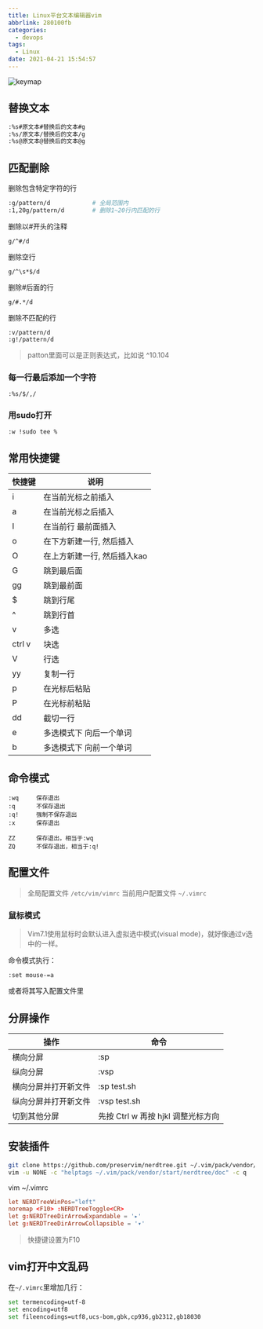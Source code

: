 ```yaml
---
title: Linux平台文本编辑器vim
abbrlink: 280100fb
categories:
  - devops
tags:
  - Linux
date: 2021-04-21 15:54:57
---
```

![keymap](https://static.zahui.fan/images/vim_keymap.png)

## 替换文本

```bash
:%s#原文本#替换后的文本#g
:%s/原文本/替换后的文本/g
:%s@原文本@替换后的文本@g
```

## 匹配删除

删除包含特定字符的行

```bash
:g/pattern/d            # 全局范围内
:1,20g/pattern/d        # 删除1~20行内匹配的行
```

删除以#开头的注释

```vim
g/^#/d
```

删除空行

```vim
g/^\s*$/d
```

删除#后面的行

```vim
g/#.*/d
```

删除不匹配的行

```vim
:v/pattern/d
:g!/pattern/d
```

> patton里面可以是正则表达式，比如说 ^10.104

### 每一行最后添加一个字符

```vim
:%s/$/,/
```

### 用sudo打开

```vim
:w !sudo tee %
```

## 常用快捷键

| 快捷键 | 说明                        |
| ------ | --------------------------- |
| i      | 在当前光标之前插入          |
| a      | 在当前光标之后插入          |
| I      | 在当前行 最前面插入         |
| o      | 在下方新建一行, 然后插入    |
| O      | 在上方新建一行, 然后插入kao |
| G      | 跳到最后面                  |
| gg     | 跳到最前面                  |
| $      | 跳到行尾                    |
| ^      | 跳到行首                    |
| v      | 多选                        |
| ctrl v | 块选                        |
| V      | 行选                        |
| yy     | 复制一行                    |
| p      | 在光标后粘贴                |
| P      | 在光标前粘贴                |
| dd     | 截切一行                    |
| e      | 多选模式下   向后一个单词   |
| b      | 多选模式下   向前一个单词   |

## 命令模式

```vim
:wq     保存退出
:q      不保存退出
:q!     强制不保存退出
:x      保存退出

ZZ      保存退出，相当于:wq
ZQ      不保存退出，相当于:q!
```

## 配置文件

> 全局配置文件 `/etc/vim/vimrc`
> 当前用户配置文件 `~/.vimrc`

### 鼠标模式

> Vim7.1使用鼠标时会默认进入虚拟选中模式(visual mode)，就好像通过v选中的一样。

命令模式执行：

```vim
:set mouse-=a
```

或者将其写入配置文件里

## 分屏操作

| 操作                 | 命令                               |
| -------------------- | ---------------------------------- |
| 横向分屏             | :sp                                |
| 纵向分屏             | :vsp                               |
| 横向分屏并打开新文件 | :sp test.sh                        |
| 纵向分屏并打开新文件 | :vsp test.sh                       |
| 切到其他分屏         | 先按 Ctrl w 再按 hjkl 调整光标方向 |

## 安装插件

```bash
git clone https://github.com/preservim/nerdtree.git ~/.vim/pack/vendor/start/nerdtree
vim -u NONE -c "helptags ~/.vim/pack/vendor/start/nerdtree/doc" -c q
```

vim ~/.vimrc

```conf
let NERDTreeWinPos="left"
noremap <F10> :NERDTreeToggle<CR>
let g:NERDTreeDirArrowExpandable = '▸'
let g:NERDTreeDirArrowCollapsible = '▾'
```

> 快捷键设置为F10

## vim打开中文乱码

在`~/.vimrc`里增加几行：

```bash
set termencoding=utf-8
set encoding=utf8
set fileencodings=utf8,ucs-bom,gbk,cp936,gb2312,gb18030
```